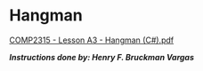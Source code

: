 # Hangman

[COMP2315 - Lesson A3 - Hangman (C#).pdf](https://github.com/AdmiralUmbrella/Hangman/files/8696910/COMP2315.-.Lesson.A3.-.Hangman.C.pdf)

_**Instructions done by: Henry F. Bruckman Vargas**_
